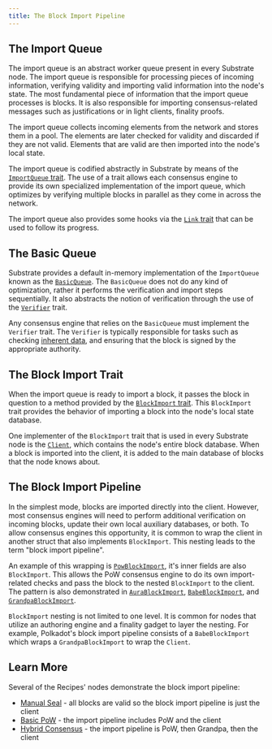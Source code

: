 ```yaml
---
title: The Block Import Pipeline
---
```


## The Import Queue

The import queue is an abstract worker queue present in every Substrate node. The import queue is responsible for processing pieces of incoming information, verifying validity and importing valid information into the node's state. The most fundamental piece of
information that the import queue processes is blocks. It is also responsible for
importing consensus-related messages such as justifications or in light clients, finality proofs.

The import queue collects incoming elements from the network and stores them in a pool. The elements
are later checked for validity and discarded if they are not valid. Elements that are valid are then
imported into the node's local state.

The import queue is codified abstractly in Substrate by means of the
[`ImportQueue` trait](https://substrate.dev/rustdocs/v2.0.0-rc5/sp_consensus/import_queue/trait.ImportQueue.html).
The use of a trait allows each consensus engine to provide its own specialized implementation of the
import queue, which optimizes by verifying multiple
blocks in parallel as they come in across the network.

The import queue also provides some hooks via the
[`Link` trait](https://substrate.dev/rustdocs/v2.0.0-rc5/sp_consensus/import_queue/trait.Link.html) that can be used
to follow its progress.

## The Basic Queue

Substrate provides a default in-memory implementation of the `ImportQueue` known as the
[`BasicQueue`](https://substrate.dev/rustdocs/v2.0.0-rc5/sp_consensus/import_queue/struct.BasicQueue.html). The
`BasicQueue` does not do any kind of optimization, rather it performs the verification and import
steps sequentially. It also abstracts the notion of verification through the use of the
[`Verifier`](https://substrate.dev/rustdocs/v2.0.0-rc5/sp_consensus/import_queue/trait.Verifier.html) trait.

Any consensus engine that relies on the `BasicQueue` must implement the `Verifier` trait. The
`Verifier` is typically responsible for tasks such as checking
[inherent data](../learn-substrate/extrinsics#inherents), and ensuring that
the block is signed by the appropriate authority.

## The Block Import Trait

When the import queue is ready to import a block, it passes the block in question to a method
provided by the
[`BlockImport` trait](https://substrate.dev/rustdocs/v2.0.0-rc5/sp_consensus/block_import/trait.BlockImport.html).
This `BlockImport` trait provides the behavior of importing a block into the node's local state
database.

One implementer of the `BlockImport` trait that is used in every Substrate node is the
[`Client`](https://substrate.dev/rustdocs/v2.0.0-rc5/sc_service/client/index.html), which contains the node's entire
block database. When a block is imported into the client, it is added to the main database of blocks
that the node knows about.

## The Block Import Pipeline

In the simplest mode, blocks are imported directly into the client. However, most consensus engines will
need to perform additional verification on incoming blocks, update their own local auxiliary
databases, or both. To allow consensus engines this opportunity, it is common to wrap the client in
another struct that also implements `BlockImport`. This nesting leads to the term "block import
pipeline".

An example of this wrapping is
[`PowBlockImport`](https://substrate.dev/rustdocs/v2.0.0-rc5/sc_consensus_pow/struct.PowBlockImport.html), it's inner fields are also
`BlockImport`.
This allows the PoW consensus
engine to do its own import-related checks and pass the block to the nested `BlockImport` to the client. The pattern is also demonstrated in
[`AuraBlockImport`](https://substrate.dev/rustdocs/v2.0.0-rc5/sc_consensus_aura/struct.AuraBlockImport.html),
[`BabeBlockImport`](https://substrate.dev/rustdocs/v2.0.0-rc5/sc_consensus_babe/struct.BabeBlockImport.html), and
[`GrandpaBlockImport`](https://substrate.dev/rustdocs/v2.0.0-rc5/sc_finality_grandpa/struct.GrandpaBlockImport.html).

`BlockImport` nesting is not limited to one level. It is common for nodes that utilize an authoring engine and a finality gadget to layer the nesting. For example,
Polkadot's block import pipeline consists of a `BabeBlockImport` which wraps a
`GrandpaBlockImport` to wrap the `Client`.

## Learn More

Several of the Recipes' nodes demonstrate the block import pipeline:

- [Manual Seal](https://substrate.dev/recipes/3-entrees/manual-seal.html) - all blocks are valid so
  the block import pipeline is just the client
- [Basic PoW](https://substrate.dev/recipes/3-entrees/basic-pow.html) - the import pipeline includes
  PoW and the client
- [Hybrid Consensus](https://substrate.dev/recipes/3-entrees/hybrid-consensus.html) - the import
  pipeline is PoW, then Grandpa, then the client
